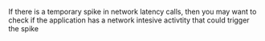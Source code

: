 If there is a temporary spike in network latency calls, then you may want to check if the application has a network intesive activtity that could trigger the spike
